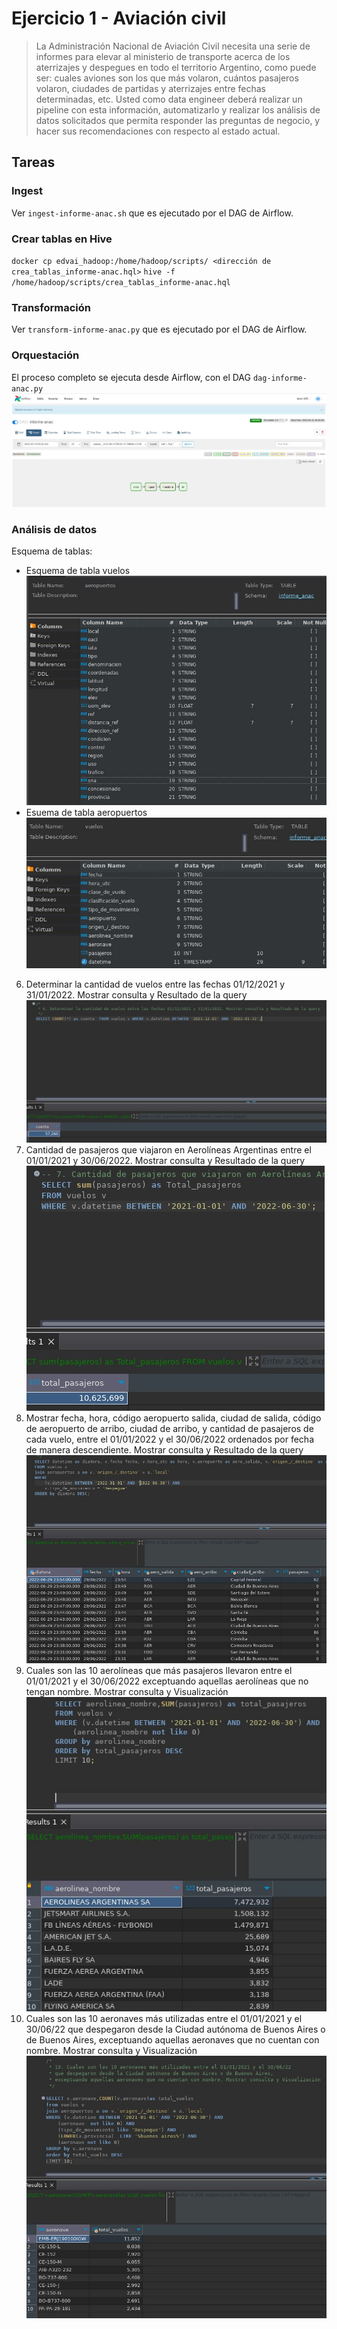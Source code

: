 
# Ejercicio 1 - Aviación civil
> La Administración Nacional de Aviación Civil necesita una serie de informes para elevar al ministerio de transporte acerca de los aterrizajes y despegues en todo el territorio Argentino, como puede ser: cuales aviones son los que más volaron, cuántos pasajeros volaron, ciudades de partidas y aterrizajes entre fechas determinadas, etc. Usted como data engineer deberá realizar un pipeline con esta información, automatizarlo y realizar los análisis de datos solicitados que permita responder las preguntas de negocio, y hacer sus recomendaciones con respecto al estado actual.

## Tareas
### Ingest
Ver `ingest-informe-anac.sh` que es ejecutado por el DAG de Airflow.
### Crear tablas en Hive
`docker cp edvai_hadoop:/home/hadoop/scripts/ <dirección de crea_tablas_informe-anac.hql>`
`hive -f /home/hadoop/scripts/crea_tablas_informe-anac.hql`
### Transformación
Ver `transform-informe-anac.py` que es ejecutado por el DAG de Airflow.
### Orquestación
El proceso completo se ejecuta desde Airflow, con el DAG `dag-informe-anac.py`
![DAG de Airflow](screenshots/DAG1.jpg)
### Análisis de datos
Esquema de tablas:
- Esquema de tabla vuelos
![DAG de Airflow](screenshots/esquema_aeropuertos.jpg)
- Esuema de tabla aeropuertos
![DAG de Airflow](screenshots/esquema_vuelos.jpg)

6. Determinar la cantidad de vuelos entre las fechas 01/12/2021 y 31/01/2022. Mostrar consulta y Resultado de la query
   ![DAG de Airflow](screenshots/queries_6.jpg)
7. Cantidad de pasajeros que viajaron en Aerolíneas Argentinas entre el 01/01/2021 y 30/06/2022. Mostrar consulta y Resultado de la query
   ![DAG de Airflow](screenshots/queries_7.jpg)
8. Mostrar fecha, hora, código aeropuerto salida, ciudad de salida, código de aeropuerto de arribo, ciudad de arribo, y cantidad de pasajeros de cada vuelo, entre el 01/01/2022 y el 30/06/2022 ordenados por fecha de manera descendiente. Mostrar consulta y Resultado de la query
   ![DAG de Airflow](screenshots/queries_8.jpg)
9.  Cuales son las 10 aerolíneas que más pasajeros llevaron entre el 01/01/2021 y el 30/06/2022 exceptuando aquellas aerolíneas que no tengan nombre. Mostrar consulta y Visualización
    ![DAG de Airflow](screenshots/queries_9.jpg)
10.  Cuales son las 10 aeronaves más utilizadas entre el 01/01/2021 y el 30/06/22 que despegaron desde la Ciudad autónoma de Buenos Aires o de Buenos Aires, exceptuando aquellas aeronaves que no cuentan con nombre. Mostrar consulta y Visualización
    ![DAG de Airflow](screenshots/queries_10.jpg)
